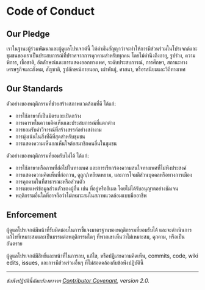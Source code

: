 # Code of Conduct

## Our Pledge

เราในฐานะผู้ร่วมพัฒนาและผู้ดูแลโปรเจกต์นี้ ให้คำมั่นสัญญาว่าจะทำให้การมีส่วนร่วมในโปรเจกต์และชุมชนของเราเป็นประสบการณ์ที่ปราศจากการคุกคามสำหรับทุกคน โดยไม่คำนึงถึงอายุ, รูปร่าง, ความพิการ, เชื้อชาติ, อัตลักษณ์และการแสดงออกทางเพศ, ระดับประสบการณ์, การศึกษา, สถานะทางเศรษฐกิจและสังคม, สัญชาติ, รูปลักษณ์ภายนอก, เผ่าพันธุ์, ศาสนา, หรือรสนิยมและวิถีทางเพศ

## Our Standards

ตัวอย่างของพฤติกรรมที่ช่วยสร้างสภาพแวดล้อมที่ดี ได้แก่:

- การใช้ภาษาที่เป็นมิตรและเปิดกว้าง
- การเคารพในความคิดเห็นและประสบการณ์ที่แตกต่าง
- การยอมรับคำวิจารณ์ที่สร้างสรรค์อย่างสง่างาม
- การมุ่งเน้นในสิ่งที่ดีที่สุดสำหรับชุมชน
- การแสดงความเห็นอกเห็นใจต่อสมาชิกคนอื่นในชุมชน

ตัวอย่างของพฤติกรรมที่ยอมรับไม่ได้ ได้แก่:

- การใช้ภาษาหรือภาพที่ส่อไปในทางเพศ และการเรียกร้องความสนใจทางเพศที่ไม่พึงประสงค์
- การแสดงความคิดเห็นที่ก่อกวน, ดูถูก/เหยียดหยาม, และการโจมตีส่วนบุคคลหรือทางการเมือง
- การคุกคามในที่สาธารณะหรือส่วนตัว
- การเผยแพร่ข้อมูลส่วนตัวของผู้อื่น เช่น ที่อยู่หรืออีเมล โดยไม่ได้รับอนุญาตอย่างชัดเจน
- พฤติกรรมอื่นใดที่อาจถือว่าไม่เหมาะสมในสภาพแวดล้อมแบบมืออาชีพ

## Enforcement

ผู้ดูแลโปรเจกต์มีหน้าที่รับผิดชอบในการชี้แจงมาตรฐานของพฤติกรรมที่ยอมรับได้ และจะดำเนินการแก้ไขที่เหมาะสมและเป็นธรรมต่อพฤติกรรมใดๆ ที่พวกเขาเห็นว่าไม่เหมาะสม, คุกคาม, หรือเป็นอันตราย

ผู้ดูแลโปรเจกต์มีสิทธิ์และหน้าที่ในการลบ, แก้ไข, หรือปฏิเสธความคิดเห็น, commits, code, wiki edits, issues, และการมีส่วนร่วมอื่นๆ ที่ไม่สอดคล้องกับข้อพึงปฏิบัตินี้

---

*ข้อพึงปฏิบัตินี้ดัดแปลงมาจาก [Contributor Covenant](https://www.contributor-covenant.org), version 2.0.*
